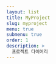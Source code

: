 ```yaml
---
layout: list
title: MyProject
slug: myproject
menu: true
submenu: true
order: 1
description: >
  프로젝트 다이어리
---
```

